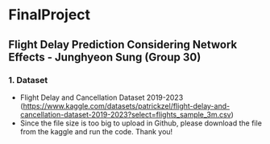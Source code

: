 # FinalProject

## Flight Delay Prediction Considering Network Effects - Junghyeon Sung (Group 30)

### 1. Dataset
- Flight Delay and Cancellation Dataset 2019-2023 (https://www.kaggle.com/datasets/patrickzel/flight-delay-and-cancellation-dataset-2019-2023?select=flights_sample_3m.csv)
- Since the file size is too big to upload in Github, please download the file from the kaggle and run the code. Thank you!
